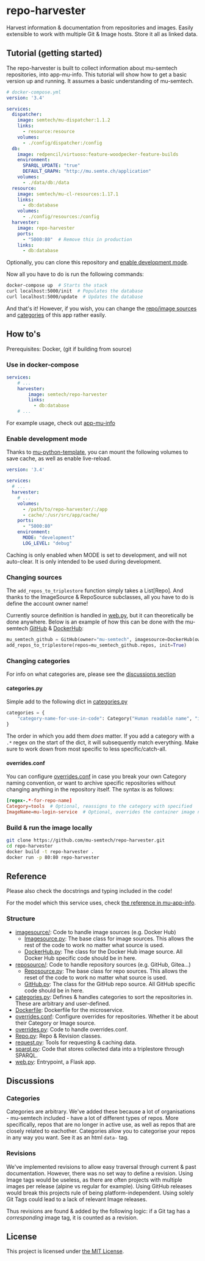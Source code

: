 # repo-harvester

Harvest information & documentation from repositories and images. Easily extensible to work with multiple Git & Image hosts. Store it all as linked data. 

## Tutorial (getting started)
The repo-harvester is built to collect information about mu-semtech repositories, into app-mu-info. This tutorial will show how to get a basic version up and running. It assumes a basic understanding of mu-semtech.

```yml
# docker-compose.yml
version: '3.4'

services:
  dispatcher:
    image: semtech/mu-dispatcher:1.1.2
    links:
      - resource:resource
    volumes:
      - ./config/dispatcher:/config
  db:
    image: redpencil/virtuoso:feature-woodpecker-feature-builds
    environment:
      SPARQL_UPDATE: "true"
      DEFAULT_GRAPH: "http://mu.semte.ch/application"
    volumes:
      - ./data/db:/data
  resource:
    image: semtech/mu-cl-resources:1.17.1
    links:
      - db:database
    volumes:
      - ./config/resources:/config
  harvester:
    image: repo-harvester
    ports:
      - "5000:80"  # Remove this in production
    links:
      - db:database
```

Optionally, you can clone this repository and [enable development mode](#enable-development-mode).

Now all you have to do is run the following commands:
```bash
docker-compose up  # Starts the stack
curl localhost:5000/init  # Populates the database
curl localhost:5000/update  # Updates the database
```

And that's it! However, if you wish, you can change the [repo/image sources](#changing-sources) and [categories](#changing-categories) of this app rather easily.


## How to's
Prerequisites: Docker, (git if building from source)

### Use in docker-compose
```yaml
services:
    # ...
    harvester:
        image: semtech/repo-harvester
        links:
          - db:database
    # ...
```

For example usage, check out [app-mu-info](https://github.com/mu-semtech/app-mu-info)

### Enable development mode
Thanks to [mu-python-template](https://github.com/mu-semtech/mu-python-template#development-mode), you can mount the following volumes to save cache, as well as enable live-reload.
```yaml
version: '3.4'

services:
  # ...
  harvester:
    # ...
    volumes:
      - /path/to/repo-harvester/:/app
      - cache/:/usr/src/app/cache/
    ports:
      - "5000:80"
    environment:
      MODE: "development"
      LOG_LEVEL: "debug"
```
Caching is only enabled when MODE is set to development, and will not auto-clear. It is only intended to be used during development.

### Changing sources
The `add_repos_to_triplestore` function simply takes a List[Repo]. And thanks to the ImageSource & RepoSource subclasses, all you have to do is define the account owner name!

Currently source definition is handled in [web.py](web.py), but it can theoretically be done anywhere. Below is an example of how this can be done with the mu-semtech [GitHub](https://github.com/mu-semtech/) & [DockerHub](https://hub.docker.com/u/semtech):
```python
mu_semtech_github = GitHub(owner="mu-semtech", imagesource=DockerHub(owner="semtech"))
add_repos_to_triplestore(repos=mu_semtech_github.repos, init=True)
```

### Changing categories
For info on what categories are, please see the [discussions section](#categories)

#### categories.py
Simple add to the following dict in [categories.py](categories.py)
```python
categories = {
    "category-name-for-use-in-code": Category("Human readable name", "id", "optional-regex-.*-to-add-repos-with-matching-names-to-category"),
}
```
The order in which you add them *does* matter. If you add a category with a `.*` regex on the start of the dict, it will subsequently match everything. Make sure to work down from most specific to less specific/catch-all.

#### overrides.conf
You can configure [overrides.conf](overrides.conf) in case you break your own Category naming convention, or want to archive specific repositories without changing anything in the repository itself.
The syntax is as follows:
```conf
[regex-.*-for-repo-name]
Category=tools  # Optional, reassigns to the category with specified 
ImageName=mu-login-service  # Optional, overrides the container image name for this repo
```



### Build & run the image locally
```bash
git clone https://github.com/mu-semtech/repo-harvester.git
cd repo-harvester
docker build -t repo-harvester .
docker run -p 80:80 repo-harvester
```


## Reference
Please also check the docstrings and typing included in the code!

For the model which this service uses, check [the reference in mu-app-info](https://github.com/mu-semtech/app-mu-info#reference).


### Structure
- [imagesource/](imagesource/): Code to handle image sources (e.g. Docker Hub)
    - [Imagesource.py](imagesource/Imagesource.py): The base class for image sources. This allows the rest of the code to work no matter what source is used.
    - [DockerHub.py](imagesource/DockerHub.py): The class for the Docker Hub image source. All Docker Hub specific code should be in here.
- [reposource/](reposource/): Code to handle repository sources (e.g. GitHub, Gitea...)
    - [Reposource.py](reposource/Reposource.py): The base class for repo sources. This allows the reset of the code to work no matter what source is used.
    - [GitHub.py](reposource/GitHub.py): The class for the GitHub repo source. All GitHub specific code should be in here.
- [categories.py](categories.py): Defines & handles categories to sort the repositories in. These are arbitrary and user-defined.
- [Dockerfile](Dockerfile): Dockerfile for the microservice.
- [overrides.conf](overrides.conf): Configure overrides for repositories. Whether it be about their Category or Image source.
- [overrides.py](overrides.py): Code to handle overrides.conf.
- [Repo.py](Repo.py): Repo & Revision classes.
- [request.py](request.py): Tools for requesting & caching data.
- [sparql.py](sparql.py): Code that stores collected data into a triplestore through SPARQL.
- [web.py](web.py): Entrypoint, a Flask app.


## Discussions
### Categories
Categories are arbitrary. We've added these because a lot of organisations - mu-semtech included - have a lot of different types of repos. More specifically, repos that are no longer in active use, as well as repos that are closely related to eachother. Categories allow you to categorise your repos in any way you want. See it as an html `data-` tag.

### Revisions
We've implemented revisions to allow easy traversal through current & past documentation.
However, there was no set way to define a revision. Using Image tags would be useless, as there are often projects with multiple images per release (alpine vs regular for example). Using GitHub releases would break this projects rule of being platform-independent. Using solely Git Tags could lead to a lack of relevant Image releases.

Thus revisions are found & added by the following logic: if a Git tag has a *corresponding* image tag, it is counted as a revision.


## License
This project is licensed under [the MIT License](LICENSE).
